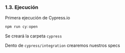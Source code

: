 ### 1.3. Ejecución

Primera ejecución de Cypress.io 

```ts
npm run cy:open
```
Se creará la carpeta `cypress` 

Dento de `cypress/integration` crearemos nuestros specs 

